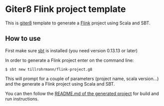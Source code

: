Giter8 Flink project template
=============================

This is [giter8](https://github.com/n8han/giter8) template to generate a [Flink](http://flink.apache.org) project using Scala and SBT.

How to use
----------

First make sure [sbt](http://www.scala-sbt.org/) is installed (you need version 0.13.13 or later)

In order to generate a Flink project enter on the command line:

```
$ sbt new tillrohrmann/flink-project.g8
```

This will prompt for a couple of parameters (project name, scala version...) and the generate a Flink project using Scala and SBT.

You can then follow the [README.md of the generated project](src/main/g8/README.md) for build and run instructions.
